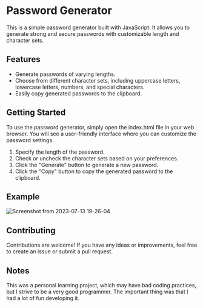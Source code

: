 ﻿# Password Generator
This is a simple password generator built with JavaScript. It allows you to generate strong and secure passwords with customizable length and character sets.

## Features
* Generate passwords of varying lengths.
* Choose from different character sets, including uppercase letters, lowercase letters, numbers, and special characters.
* Easily copy generated passwords to the clipboard.

## Getting Started
To use the password generator, simply open the index.html file in your web browser. You will see a user-friendly interface where you can customize the password settings.

1. Specify the length of the password.
2. Check or uncheck the character sets based on your preferences.
3. Click the "Generate" button to generate a new password.
4. Click the "Copy" button to copy the generated password to the clipboard.

## Example
![Screenshot from 2023-07-13 19-26-04](https://github.com/diegoasp10/password_generator_js/assets/99521321/44896032-3f4f-4523-9500-6aa1e7f11448)

## Contributing
Contributions are welcome! If you have any ideas or improvements, feel free to create an issue or submit a pull request.

## Notes
This was a personal learning project, which may have bad coding practices, but I strive to be a very good programmer. The important thing was that I had a lot of fun developing it.
